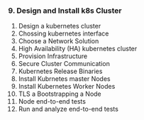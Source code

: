 ### 9. Design and Install k8s Cluster
1. Design a kubernetes cluster
2. Chossing kubernetes interface
3. Choose a Network Solution
4. High Availability (HA) kubernetes cluster
5. Provision Infrastructure
6. Secure Cluster Communication
7. Kubernetes Release Binaries
8. Install Kubrnetes master Nodes
9. Install Kubernetes Worker Nodes
10. TLS a Bootstrapping a Node
11. Node end-to-end tests
12. Run and analyze end-to-end tests



